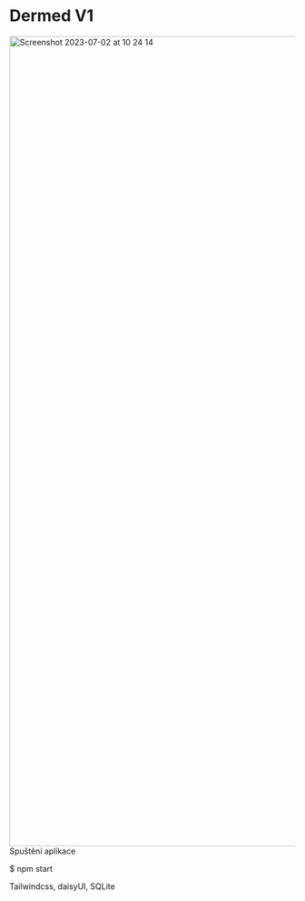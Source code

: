 # Dermed V1 
<img width="1424" alt="Screenshot 2023-07-02 at 10 24 14" src="https://github.com/petrhromadka/Dermed/assets/109349500/f0bc6e34-ece3-4931-b162-e8a80ca75068">
Spuštění aplikace 


$ npm start 


Tailwindcss, daisyUI, SQLite 

